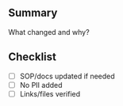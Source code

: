 ## Summary
What changed and why?

## Checklist
- [ ] SOP/docs updated if needed
- [ ] No PII added
- [ ] Links/files verified
